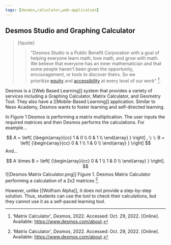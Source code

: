```yaml
---
tags: [desmos,calculator,web-application]
---
```


## Desmos Studio and Graphing Calculator

> [!quote] 
> > "Desmos Studio is a Public Benefit Corporation with a goal of helping everyone learn math, love math, and grow with math. We believe that everyone has an inner mathematician and that some people haven’t been given the opportunity, encouragement, or tools to discover theirs. So we prioritize [equity](https://www.desmos.com/equity?lang=en) and [accessibility](https://www.desmos.com/accessibility?lang=en) at every level of our work" [^1].

Desmos is a [[Web Based Learning]] system that provides a variety of services including a Graphing Calculator, Matrix Calculator, and Geometry Tool. They also have a [[Mobile-Based Learning]] application. Similar to Neso Academy, Desmos wants to foster learning and self-directed learning.

In Figure 1 Desmos is performing a matrix multiplication. The user inputs the required matrices and then Desmos performs the calculations. For example...

$$
A = \left[ {\begin{array}{cc}
		1 & 0 \\
		0 & 1 \\
	\end{array} } \right]
, \: \: 
B = \left[ {\begin{array}{cc}
		0 & 1 \\
		1 & 0 \\
	\end{array} } \right]
$$
And...

$$
A \times B = \left[ {\begin{array}{cc}
				0 & 1 \\
				1 & 0 \\
			\end{array} } \right].
$$
![[Desmos Matrix Calculator.png]]
Figure 1. Desmos Matrix Calculator performing a calculation of a 2x2 matrices [^1].

However, unlike [[Wolfram Alpha]], it does not provide a step-by-step solution. Thus, students can use the tool to check their calculations, but they cannot use it as a self-paced learning tool.

[^1]: ‘Matrix Calculator', _Desmos_, 2022. Accessed: Oct. 29, 2022. [Online]. Available: https://www.desmos.com/about.